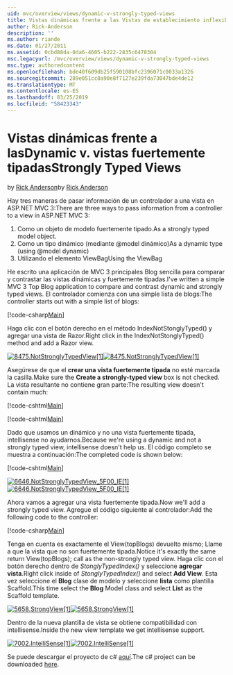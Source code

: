```yaml
---
uid: mvc/overview/views/dynamic-v-strongly-typed-views
title: Vistas dinámicas frente a las Vistas de establecimiento inflexible de tipos | Microsoft Docs
author: Rick-Anderson
description: ''
ms.author: riande
ms.date: 01/27/2011
ms.assetid: 0cbd88da-0da6-4605-b222-2835c6478304
msc.legacyurl: /mvc/overview/views/dynamic-v-strongly-typed-views
msc.type: authoredcontent
ms.openlocfilehash: bde40f609db25f590108bfc2396071c0033a1326
ms.sourcegitcommit: 289e051cc8a90e8f7127e239fda73047bde4de12
ms.translationtype: MT
ms.contentlocale: es-ES
ms.lasthandoff: 03/25/2019
ms.locfileid: "58423343"
---
```

<a name="dynamic-v-strongly-typed-views"></a><span data-ttu-id="48533-103">Vistas dinámicas frente a las</span><span class="sxs-lookup"><span data-stu-id="48533-103">Dynamic v.</span></span> <span data-ttu-id="48533-104">vistas fuertemente tipadas</span><span class="sxs-lookup"><span data-stu-id="48533-104">Strongly Typed Views</span></span>
====================
<span data-ttu-id="48533-105">by [Rick Anderson]((https://twitter.com/RickAndMSFT))</span><span class="sxs-lookup"><span data-stu-id="48533-105">by [Rick Anderson]((https://twitter.com/RickAndMSFT))</span></span>

<span data-ttu-id="48533-106">Hay tres maneras de pasar información de un controlador a una vista en ASP.NET MVC 3:</span><span class="sxs-lookup"><span data-stu-id="48533-106">There are three ways to pass information from a controller to a view in ASP.NET MVC 3:</span></span>

1. <span data-ttu-id="48533-107">Como un objeto de modelo fuertemente tipado.</span><span class="sxs-lookup"><span data-stu-id="48533-107">As a strongly typed model object.</span></span>
2. <span data-ttu-id="48533-108">Como un tipo dinámico (mediante @model dinámico)</span><span class="sxs-lookup"><span data-stu-id="48533-108">As a dynamic type (using @model dynamic)</span></span>
3. <span data-ttu-id="48533-109">Utilizando el elemento ViewBag</span><span class="sxs-lookup"><span data-stu-id="48533-109">Using the ViewBag</span></span>

<span data-ttu-id="48533-110">He escrito una aplicación de MVC 3 principales Blog sencilla para comparar y contrastar las vistas dinámicas y fuertemente tipadas.</span><span class="sxs-lookup"><span data-stu-id="48533-110">I've written a simple MVC 3 Top Blog application to compare and contrast dynamic and strongly typed views.</span></span> <span data-ttu-id="48533-111">El controlador comienza con una simple lista de blogs:</span><span class="sxs-lookup"><span data-stu-id="48533-111">The controller starts out with a simple list of blogs:</span></span>

[!code-csharp[Main](dynamic-v-strongly-typed-views/samples/sample1.cs)]

<span data-ttu-id="48533-112">Haga clic con el botón derecho en el método IndexNotStonglyTyped() y agregar una vista de Razor.</span><span class="sxs-lookup"><span data-stu-id="48533-112">Right click in the IndexNotStonglyTyped() method and add a Razor view.</span></span>

<span data-ttu-id="48533-113">[![8475.NotStronglyTypedView[1]](dynamic-v-strongly-typed-views/_static/image2.png)](dynamic-v-strongly-typed-views/_static/image1.png)</span><span class="sxs-lookup"><span data-stu-id="48533-113">[![8475.NotStronglyTypedView[1]](dynamic-v-strongly-typed-views/_static/image2.png)](dynamic-v-strongly-typed-views/_static/image1.png)</span></span>

<span data-ttu-id="48533-114">Asegúrese de que el **crear una vista fuertemente tipada** no esté marcada la casilla.</span><span class="sxs-lookup"><span data-stu-id="48533-114">Make sure the **Create a strongly-typed view** box is not checked.</span></span> <span data-ttu-id="48533-115">La vista resultante no contiene gran parte:</span><span class="sxs-lookup"><span data-stu-id="48533-115">The resulting view doesn't contain much:</span></span>

[!code-cshtml[Main](dynamic-v-strongly-typed-views/samples/sample2.cshtml)]

[!code-cshtml[Main](dynamic-v-strongly-typed-views/samples/sample3.cshtml)]

<span data-ttu-id="48533-116">Dado que usamos un dinámico y no una vista fuertemente tipada, intellisense no ayudarnos.</span><span class="sxs-lookup"><span data-stu-id="48533-116">Because we're using a dynamic and not a strongly typed view, intellisense doesn't help us.</span></span> <span data-ttu-id="48533-117">El código completo se muestra a continuación:</span><span class="sxs-lookup"><span data-stu-id="48533-117">The completed code is shown below:</span></span>

[!code-cshtml[Main](dynamic-v-strongly-typed-views/samples/sample4.cshtml)]

<span data-ttu-id="48533-118">[![6646.NotStronglyTypedView_5F00_IE[1]](dynamic-v-strongly-typed-views/_static/image4.png)](dynamic-v-strongly-typed-views/_static/image3.png)</span><span class="sxs-lookup"><span data-stu-id="48533-118">[![6646.NotStronglyTypedView_5F00_IE[1]](dynamic-v-strongly-typed-views/_static/image4.png)](dynamic-v-strongly-typed-views/_static/image3.png)</span></span>

<span data-ttu-id="48533-119">Ahora vamos a agregar una vista fuertemente tipada.</span><span class="sxs-lookup"><span data-stu-id="48533-119">Now we'll add a strongly typed view.</span></span> <span data-ttu-id="48533-120">Agregue el código siguiente al controlador:</span><span class="sxs-lookup"><span data-stu-id="48533-120">Add the following code to the controller:</span></span>

[!code-csharp[Main](dynamic-v-strongly-typed-views/samples/sample5.cs)]


<span data-ttu-id="48533-121">Tenga en cuenta es exactamente el View(topBlogs) devuelto mismo; Llame a que la vista que no son fuertemente tipada.</span><span class="sxs-lookup"><span data-stu-id="48533-121">Notice it's exactly the same return View(topBlogs); call as the non-strongly typed view.</span></span> <span data-ttu-id="48533-122">Haga clic con el botón derecho dentro de *StonglyTypedIndex()* y seleccione **agregar vista**.</span><span class="sxs-lookup"><span data-stu-id="48533-122">Right click inside of *StonglyTypedIndex()* and select **Add View**.</span></span> <span data-ttu-id="48533-123">Esta vez seleccione el **Blog** clase de modelo y seleccione **lista** como plantilla Scaffold.</span><span class="sxs-lookup"><span data-stu-id="48533-123">This time select the **Blog** Model class and select **List** as the Scaffold template.</span></span>

<span data-ttu-id="48533-124">[![5658.StrongView[1]](dynamic-v-strongly-typed-views/_static/image6.png)](dynamic-v-strongly-typed-views/_static/image5.png)</span><span class="sxs-lookup"><span data-stu-id="48533-124">[![5658.StrongView[1]](dynamic-v-strongly-typed-views/_static/image6.png)](dynamic-v-strongly-typed-views/_static/image5.png)</span></span>

<span data-ttu-id="48533-125">Dentro de la nueva plantilla de vista se obtiene compatibilidad con intellisense.</span><span class="sxs-lookup"><span data-stu-id="48533-125">Inside the new view template we get intellisense support.</span></span>

<span data-ttu-id="48533-126">[![7002.IntelliSense[1]](dynamic-v-strongly-typed-views/_static/image8.png)](dynamic-v-strongly-typed-views/_static/image7.png)</span><span class="sxs-lookup"><span data-stu-id="48533-126">[![7002.IntelliSense[1]](dynamic-v-strongly-typed-views/_static/image8.png)](dynamic-v-strongly-typed-views/_static/image7.png)</span></span>

<span data-ttu-id="48533-127">Se puede descargar el proyecto de c# [aquí](https://blogs.msdn.com/cfs-file.ashx/__key/CommunityServer-Blogs-Components-WeblogFiles/00-00-01-11-73-SSMS/1817.Mvc3ViewDemo.zip).</span><span class="sxs-lookup"><span data-stu-id="48533-127">The c# project can be downloaded [here](https://blogs.msdn.com/cfs-file.ashx/__key/CommunityServer-Blogs-Components-WeblogFiles/00-00-01-11-73-SSMS/1817.Mvc3ViewDemo.zip).</span></span>
